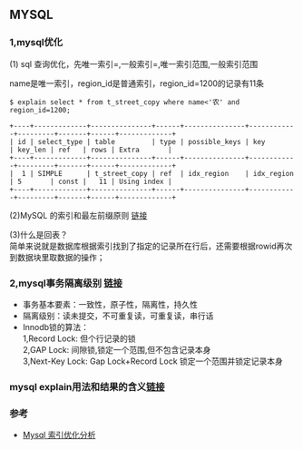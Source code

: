 
## MYSQL
### 1,mysql优化
(1) sql 查询优化，先唯一索引=,一般索引=,唯一索引范围,一般索引范围

name是唯一索引，region_id是普通索引，region_id=1200的记录有11条
```
$ explain select * from t_street_copy where name<'农' and region_id=1200;

+----+-------------+---------------+------+---------------+------------+---------+-------+------+-------------+
| id | select_type | table         | type | possible_keys | key        | key_len | ref   | rows | Extra       |
+----+-------------+---------------+------+---------------+------------+---------+-------+------+-------------+
|  1 | SIMPLE      | t_street_copy | ref  | idx_region    | idx_region | 5       | const |   11 | Using index |
+----+-------------+---------------+------+---------------+------------+---------+-------+------+-------------+
```  
(2)MySQL 的索引和最左前缀原则 [链接](https://www.cnblogs.com/jamesbd/p/4333901.html)

(3)什么是回表？  
    简单来说就是数据库根据索引找到了指定的记录所在行后，还需要根据rowid再次到数据块里取数据的操作；  
### 2,mysql事务隔离级别  [链接](https://www.cnblogs.com/huanongying/p/7021555.html)
* 事务基本要素：一致性，原子性，隔离性，持久性
* 隔离级别：读未提交，不可重复读，可重复读，串行话
* Innodb锁的算法：  
  1,Record Lock: 但个行记录的锁   
  2,GAP Lock: 间隙锁,锁定一个范围,但不包含记录本身   
  3,Next-Key Lock: Gap Lock+Record Lock 锁定一个范围并锁定记录本身  


### mysql explain用法和结果的含义[链接](https://www.cnblogs.com/yycc/p/7338894.html)



### 参考
* [Mysql 索引优化分析](https://www.yanshuo.me/p/133130)
